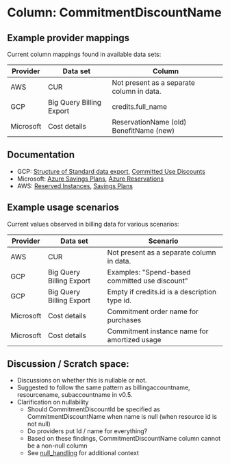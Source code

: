 # Column: CommitmentDiscountName

## Example provider mappings

Current column mappings found in available data sets:

| Provider  | Data set                 | Column                                     |
|-----------|--------------------------|--------------------------------------------|
| AWS       | CUR                      | Not present as a separate column in data.  |
| GCP       | Big Query Billing Export | credits.full_name                          |
| Microsoft | Cost details             | ReservationName (old)<br>BenefitName (new) |


## Documentation

- GCP: [Structure of Standard data export](https://cloud.google.com/billing/docs/how-to/export-data-bigquery-tables/standard-usage), [Committed Use Discounts](https://cloud.google.com/docs/cuds)
- Microsoft: [Azure Savings Plans](https://learn.microsoft.com/azure/cost-management-billing/savings-plan/savings-plan-compute-overview), [Azure Reservations](https://learn.microsoft.com/azure/cost-management-billing/reservations/save-compute-costs-reservations)
- AWS: [Reserved Instances](https://docs.aws.amazon.com/AWSEC2/latest/UserGuide/ec2-reserved-instances.html), [Savings Plans](https://docs.aws.amazon.com/savingsplans/latest/userguide/what-is-savings-plans.html)


## Example usage scenarios

Current values observed in billing data for various scenarios:

| Provider  | Data set                   | Scenario                                       |
|-----------|----------------------------|------------------------------------------------|
| AWS       | CUR                        | Not present as a separate column in data.      |
| GCP       | Big Query Billing Export   | Examples: "Spend-based committed use discount" |
| GCP       | Big Query Billing Export   | Empty if credits.id is a description type id.  |
| Microsoft | Cost details               | Commitment order name for purchases            |
| Microsoft | Cost details               | Commitment instance name for amortized usage   |


## Discussion / Scratch space:

* Discussions on whether this is nullable or not.
* Suggested to follow the same pattern as billingaccountname, resourcename, subaccountname in v0.5.
* Clarification on nullability
  * Should CommitmentDiscountId be specified as CommitmentDiscountName when name is null (when resource id is not null)
  * Do providers put Id / name for everything?
  * Based on these findings, CommitmentDiscountName column cannot be a non-null column
  * See [null_handling](../attributes/null_handling.md) for additional context
